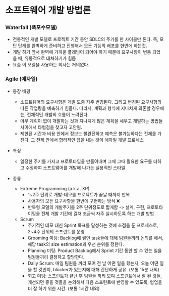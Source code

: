 # 소프트웨어 개발 방법론

### Waterfall (폭포수모델)

-   전통적인 개발 모델로 프로젝트 기간 동안 SDLC의 주기를 한 사이클만 돈다. 즉, 모단 단계를 완벽하게 준비하고 진행해서 모든 기능의 배포를 한번에 하는것.
-   개발 하기 앞서 완벽에 가까운 플래닝이 되어야 하기 때문에 요구사항이 변동 되었을 때, 유동적으로 대처하기가 힘듬
-   요즘 이 모델을 사용하는 회사는 거의없다.

### Agile (에자일)

-   등장 배경

    -   소프트웨어의 요구사항은 개발 도중 자주 변경된다. 그리고 변경된 요구사항의 따른 작업량을 예측하기 힘들다.
        따라서, 계획과 형식에 지나치게 의존할 경우에는, 전체적인 개발의 흐름이 느려진다.
    -   아무 계획이 없이 개발하는 것과 지나치게 많은 계획을 세우고 개발하는 방법들 사이에서 타협점을 찾고자 고안됨.
    -   제한된 시간과 비용 안에서 정보는 불완전하고 예측은 불가능하다는 전제를 가진다. 그 전제 안에서 합리적인 답을 내는 것이 애자일 개발 프로세스

-   특징

    -   일정한 주기를 가지고 프로토타입을 만들어내며 그때 그때 필요한 요구를 더하고 수정하여 소프트웨어를 개발해 나가는 실용적인 스타일

-   종류
    -   Extreme Programming (a.k.a. XP)
        -   1~2주 단위로 개발-데모를 프로젝트가 끝날 때까지 반복
        -   사용자의 모든 요구사항을 한번에 구현하는 방식 ❌
        -   반복형 모델의 개발주기를 2주 단위정도로 짧게함 -> 설계, 구현, 프로토타이핑을 전체 개발 기간에 걸쳐 조금씩 자주 실시하도록 하는 개발 방법
    -   Scrum
        -   주기적인 데모 대신 Sprint 목표를 달성하는 것에 초점을 둔 프로세스로, 2~4주 단위의 스프린트를 운영
        -   Grooming 미팅: Backlog에 쌓인 task들에 대해 팀원들끼리 논의를 해서, 해당 task의 size estimation과 우선 순위를 정한다.
        -   Planning 미팅: Product Backlog에서 Sprint 기간 동안 할 수 있는 일을 팀원들끼리 결정하고 할당한다.
        -   Daily Scrum: 매일 팀원들 끼리 모여 전 날 어떤 일을 했는지, 오늘 어떤 일을 할 것인지, blocker가 있는지에 대해 간단하게 공유. (보통 15분 내외)
        -   회고 미팅: 스프린트가 끝난 후 팀원들 끼리 모여 스프린트에서 잘 된 것들, 개선되면 좋을 것들을 논의해서 다음 스프린트에 반영할 수 있도록, 협업을 더 잘 하기 위한 시간. (보통 1시간 내외)
